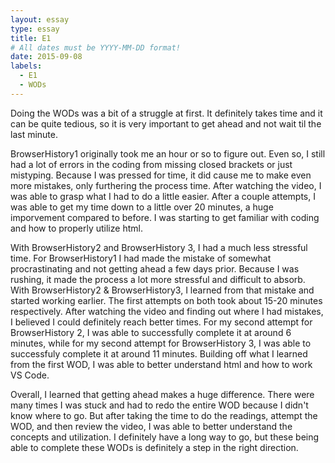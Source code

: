 ```yaml
---
layout: essay
type: essay
title: E1
# All dates must be YYYY-MM-DD format!
date: 2015-09-08
labels:
  - E1
  - WODs
---
```


Doing the WODs was a bit of a struggle at first. It definitely takes time and it can be quite tedious, so it is very important to get ahead and not wait til the last minute.

BrowserHistory1 originally took me an hour or so to figure out. Even so, I still had a lot of errors in the coding from missing closed brackets or just mistyping. Because I was pressed for time, it did cause me to make even more mistakes, only furthering the process time. After watching the video, I was able to grasp what I had to do a little easier. After a couple attempts, I was able to get my time down to a little over 20 minutes, a huge imporvement compared to before. I was starting to get familiar with coding and how to properly utilize html.

With BrowserHistory2 and BrowserHistory 3, I had a much less stressful time. For BrowserHistory1 I had made the mistake of somewhat procrastinating and not getting ahead a few days prior. Because I was rushing, it made the process a lot more stressful and difficult to absorb. With BrowserHistory2 & BrowserHistory3, I learned from that mistake and started working earlier. The first attempts on both took about 15-20 minutes respectively. After watching the video and finding out where I had mistakes, I believed I could definitely reach better times. For my second attempt for BrowserHistory 2, I was able to successfully complete it at around 6 minutes, while for my second attempt for BrowserHistory 3, I was able to successfuly complete it at around 11 minutes. Building off what I learned from the first WOD, I was able to better understand html and how to work VS Code.

Overall, I learned that getting ahead makes a huge difference. There were many times I was stuck and had to redo the entire WOD because I didn't know where to go. But after taking the time to do the readings, attempt the WOD, and then review the video, I was able to better understand the concepts and utilization. I definitely have a long way to go, but these being able to complete these WODs is definitely a step in the right direction.
